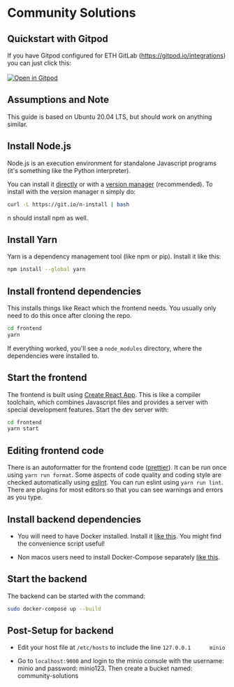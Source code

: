 # Community Solutions

## Quickstart with Gitpod

If you have Gitpod configured for ETH GitLab (https://gitpod.io/integrations)
you can just click this:<br><br>
[![Open in Gitpod](https://gitpod.io/button/open-in-gitpod.svg)](https://gitpod.io/#https://gitlab.ethz.ch/vseth/sip-com-apps/community-solutions/-/tree/try-gitpod)

## Assumptions and Note

This guide is based on Ubuntu 20.04 LTS, but should work on anything similar. 

## Install Node.js

Node.js is an execution environment for standalone Javascript programs (it's
something like the Python interpreter).

You can install it [directly](https://nodejs.org/en/download/) or with a
[version manager](https://github.com/tj/n) (recommended). To install with
the version manager n simply do:
```bash
curl -L https://git.io/n-install | bash
```
n should install npm as well.

## Install Yarn

Yarn is a dependency management tool (like npm or pip). Install it
like this:
```bash
npm install --global yarn
```

## Install frontend dependencies

This installs things like React which the frontend needs. You usually only need
to do this once after cloning the repo.

```bash
cd frontend
yarn
```

If everything worked, you'll see a `node_modules` directory, where the
dependencies were installed to.

## Start the frontend

The frontend is built using
[Create React App](https://github.com/facebook/create-react-app). This is like a
compiler toolchain, which combines Javascript files and provides a server with
special development features. Start the dev server with:

```bash
cd frontend
yarn start
```

## Editing frontend code

There is an autoformatter for the frontend code
([prettier](https://prettier.io/)). It can be run once using `yarn run format`.
Some aspects of code quality and coding style are checked automatically using 
[eslint](https://eslint.org). You can run eslint using `yarn run lint`. There are plugins
for most editors so that you can see warnings and errors as you type.

## Install backend dependencies

- You will need to have Docker installed. Install it [like this](https://docs.docker.com/engine/install/ubuntu/). You might find the convenience script useful!

- Non macos users need to install Docker-Compose separately [like this](https://docs.docker.com/compose/install/).


## Start the backend

The backend can be started with the command:
```bash
sudo docker-compose up --build
```
## Post-Setup for backend

- Edit your host file at ```/etc/hosts``` to include the line ```127.0.0.1      minio```

- Go to ```localhost:9000``` and login to the minio console with the username: minio and password: minio123. Then create a bucket named: community-solutions